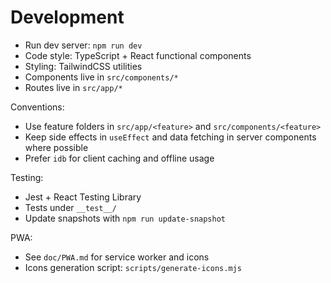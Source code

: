 # Development

- Run dev server: `npm run dev`
- Code style: TypeScript + React functional components
- Styling: TailwindCSS utilities
- Components live in `src/components/*`
- Routes live in `src/app/*`

Conventions:
- Use feature folders in `src/app/<feature>` and `src/components/<feature>`
- Keep side effects in `useEffect` and data fetching in server components where possible
- Prefer `idb` for client caching and offline usage

Testing:
- Jest + React Testing Library
- Tests under `__test__/`
- Update snapshots with `npm run update-snapshot`

PWA:
- See `doc/PWA.md` for service worker and icons
- Icons generation script: `scripts/generate-icons.mjs`
